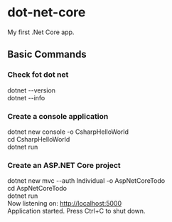 # dot-net-core

My first .Net Core app.

## Basic Commands

### Check fot dot net

dotnet --version  
dotnet --info

### Create a console application

dotnet new console -o CsharpHelloWorld  
cd CsharpHelloWorld  
dotnet run  

### Create an ASP.NET Core project

dotnet new mvc --auth Individual -o AspNetCoreTodo  
cd AspNetCoreTodo  
dotnet run  
Now listening on: <http://localhost:5000>  
Application started. Press Ctrl+C to shut down.  